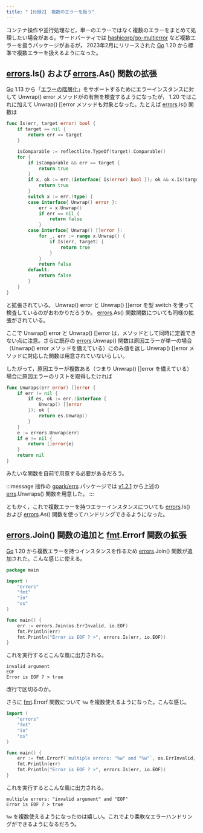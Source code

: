 ```yaml
---
title: "【付録2】 複数のエラーを扱う"
---
```


コンテナ操作や並行処理など，単一のエラーではなく複数のエラーをまとめて処理したい場合がある。サードパーティでは [hashicorp/go-multierror] など複数エラーを扱うパッケージがあるが， 2023年2月にリリースされた [Go] 1.20 から標準で複数エラーを扱えるようになった。

## [errors].Is() および [errors].As() 関数の拡張

[Go] 1.13 から「[エラーの階層化](./layered-error)」をサポートするためにエラーインスタンスに対して Unwrap() error メソッドがの有無を検査するようになったが， 1.20 ではこれに加えて Unwrap() []error メソッドも対象となった。たとえば [errors].Is() 関数は

```go:errors/wrap.go
func Is(err, target error) bool {
    if target == nil {
        return err == target
    }

    isComparable := reflectlite.TypeOf(target).Comparable()
    for {
        if isComparable && err == target {
            return true
        }
        if x, ok := err.(interface{ Is(error) bool }); ok && x.Is(target) {
            return true
        }
        switch x := err.(type) {
        case interface{ Unwrap() error }:
            err = x.Unwrap()
            if err == nil {
                return false
            }
        case interface{ Unwrap() []error }:
            for _, err := range x.Unwrap() {
                if Is(err, target) {
                    return true
                }
            }
            return false
        default:
            return false
        }
    }
}
```

と拡張されている。 Unwrap() error と Unwrap() []error を型 switch を使って検査しているのがおわかりだろうか。 [errors].As() 関数関数についても同様の拡張がされている。

ここで Unwrap() error と Unwrap() []error は，メソッドとして同時に定義できない点に注意。さらに既存の [errors].Unwrap() 関数は原因エラーが単一の場合（Unwrap() error メソッドを備えている）にのみ値を返し Unwrap() []error メソッドに対応した関数は用意されていないらしい。

したがって，原因エラーが複数ある（つまり Unwrap() []error を備えている）場合に原因エラーのリストを取得したければ

```go
func Unwraps(err error) []error {
    if err != nil {
        if es, ok := err.(interface {
            Unwrap() []error
        }); ok {
            return es.Unwrap()
        }
    }
    e := errors.Unwrap(err)
    if e != nil {
        return []error{e}
    }
    return nil
}
```

みたいな関数を自前で用意する必要があるだろう。

:::message
拙作の [goark/errs][errs] パッケージでは [v1.2.1](https://text.baldanders.info/release/2023/02/errs-package-v1_2_1-is-released/ "goark/errs パッケージ v1.2.1 をリリースした") から上述の [errs].Unwraps() 関数を用意した。
:::

ともかく，これで複数エラーを持つエラーインスタンスについても [errors].Is() および [errors].As() 関数を使ってハンドリングできるようになった。

## [errors].Join() 関数の追加と [fmt].Errorf 関数の拡張

[Go] 1.20 から複数エラーを持つインスタンスを作るため [errors].Join() 関数が追加された。こんな感じに使える。

```go
package main

import (
    "errors"
    "fmt"
    "io"
    "os"
)

func main() {
    err := errors.Join(os.ErrInvalid, io.EOF)
    fmt.Println(err)
    fmt.Println("Error is EOF ? >", errors.Is(err, io.EOF))
}
```

これを実行するとこんな風に出力される。

```
invalid argument
EOF
Error is EOF ? > true
```

改行で区切るのか。  

さらに [fmt].Errorf 関数について `%w` を複数使えるようになった。こんな感じ。

```go
import (
    "errors"
    "fmt"
    "io"
    "os"
)

func main() {
    err := fmt.Errorf(`multiple errors: "%w" and "%w"`, os.ErrInvalid, io.EOF)
    fmt.Println(err)
    fmt.Println("Error is EOF ? >", errors.Is(err, io.EOF))
}
```

これを実行するとこんな風に出力される。

```
multiple errors: "invalid argument" and "EOF"
Error is EOF ? > true
```

`%w` を複数使えるようになったのは嬉しい。これでより柔軟なエラーハンドリングができるようになるだろう。

[Go]: https://golang.org/ "The Go Programming Language"
[errors]: https://pkg.go.dev/errors/ "errors - The Go Programming Language"
[fmt]: https://pkg.go.dev/fmt/ "fmt - The Go Programming Language"
[os]: https://pkg.go.dev/os/ "os - The Go Programming Language"
[io]: https://golang.org/pkg/io/ "io - The Go Programming Language"
[hashicorp/go-multierror]: https://github.com/hashicorp/go-multierror "hashicorp/go-multierror: A Go (golang) package for representing a list of errors as a single error."
[errs]: https://github.com/goark/errs "goark/errs: Error handling for Golang"
<!-- eof -->
